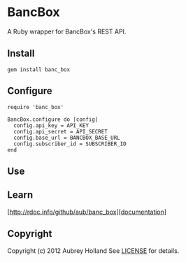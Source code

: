 # BancBox #
A Ruby wrapper for BancBox's REST API.

## <a name="installation"></a>Install
    gem install banc_box

## <a name="configuration"></a>Configure

    require 'banc_box'

    BancBox.configure do |config|
      config.api_key = API_KEY
      config.api_secret = API_SECRET
      config.base_url = BANCBOX_BASE_URL
      config.subscriber_id = SUBSCRIBER_ID
    end

## <a name="usage"></a>Use



## <a name="documentation"></a>Learn
[http://rdoc.info/github/aub/banc_box][documentation]

[documentation]: http://rdoc.info/github/aub/banc_box

## <a name="copyright"></a>Copyright
Copyright (c) 2012 Aubrey Holland
See [LICENSE][] for details.

[license]: https://github.com/aub/banc_box/blob/master/LICENSE.md

